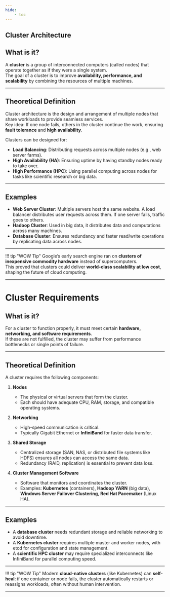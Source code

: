 ```yaml
---
hide:
    - toc
---
```

## Cluster Architecture

## What is it?
A **cluster** is a group of interconnected computers (called nodes) that operate together as if they were a single system.  
The goal of a cluster is to improve **availability, performance, and scalability** by combining the resources of multiple machines.

---

## Theoretical Definition
Cluster architecture is the design and arrangement of multiple nodes that share workloads to provide seamless services.  
Key idea: If one node fails, others in the cluster continue the work, ensuring **fault tolerance** and **high availability**.  

Clusters can be designed for:
- **Load Balancing**: Distributing requests across multiple nodes (e.g., web server farms).  
- **High Availability (HA)**: Ensuring uptime by having standby nodes ready to take over.  
- **High Performance (HPC)**: Using parallel computing across nodes for tasks like scientific research or big data.  

---

## Examples
- **Web Server Cluster**: Multiple servers host the same website. A load balancer distributes user requests across them. If one server fails, traffic goes to others.  
- **Hadoop Cluster**: Used in big data, it distributes data and computations across many machines.  
- **Database Cluster**: Ensures redundancy and faster read/write operations by replicating data across nodes.  

---

!!! tip "WOW Tip"
    Google’s early search engine ran on **clusters of inexpensive commodity hardware** instead of supercomputers.  
    This proved that clusters could deliver **world-class scalability at low cost**, shaping the future of cloud computing.  

---

# Cluster Requirements

## What is it?
For a cluster to function properly, it must meet certain **hardware, networking, and software requirements**.  
If these are not fulfilled, the cluster may suffer from performance bottlenecks or single points of failure.

---

## Theoretical Definition
A cluster requires the following components:  

1. **Nodes**  
   
    - The physical or virtual servers that form the cluster.  
    - Each should have adequate CPU, RAM, storage, and compatible operating systems.  

2. **Networking**  

    - High-speed communication is critical.  
    - Typically Gigabit Ethernet or **InfiniBand** for faster data transfer.  

3. **Shared Storage** 
 
     - Centralized storage (SAN, NAS, or distributed file systems like HDFS) ensures all nodes can access the same data.  
    - Redundancy (RAID, replication) is essential to prevent data loss.  

4. **Cluster Management Software**  

    - Software that monitors and coordinates the cluster.  
    - Examples: **Kubernetes** (containers), **Hadoop YARN** (big data), **Windows Server Failover Clustering**, **Red Hat Pacemaker** (Linux HA).  

---

## Examples
- A **database cluster** needs redundant storage and reliable networking to avoid downtime.  
- A **Kubernetes cluster** requires multiple master and worker nodes, with etcd for configuration and state management.  
- A **scientific HPC cluster** may require specialized interconnects like InfiniBand for parallel computing speed.  

---

!!! tip "WOW Tip"
    Modern **cloud-native clusters** (like Kubernetes) can **self-heal**: if one container or node fails, the cluster automatically restarts or reassigns workloads, often without human intervention.  

---
